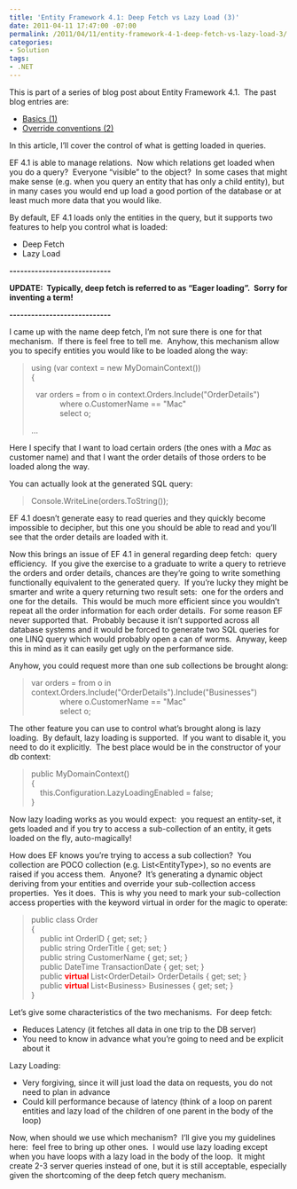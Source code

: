 ```yaml
---
title: 'Entity Framework 4.1: Deep Fetch vs Lazy Load (3)'
date: 2011-04-11 17:47:00 -07:00
permalink: /2011/04/11/entity-framework-4-1-deep-fetch-vs-lazy-load-3/
categories:
- Solution
tags:
- .NET
---
```

<p>This is part of a series of blog post about Entity Framework 4.1.&#160; The past blog entries are:</p>  <ul>   <li><a href="http://vincentlauzon.wordpress.com/2011/04/03/entity-framework-4-1-basics-1/">Basics (1)</a> </li>    <li><a href="http://vincentlauzon.wordpress.com/2011/04/06/entity-framework-4-1-override-conventions-2/">Override conventions (2)</a> </li> </ul>  <p>In this article, I’ll cover the control of what is getting loaded in queries.</p>  <p>EF 4.1 is able to manage relations.&#160; Now which relations get loaded when you do a query?&#160; Everyone “visible” to the object?&#160; In some cases that might make sense (e.g. when you query an entity that has only a child entity), but in many cases you would end up load a good portion of the database or at least much more data that you would like.</p>  <p>By default, EF 4.1 loads only the entities in the query, but it supports two features to help you control what is loaded:</p>  <ul>   <li>Deep Fetch </li>    <li>Lazy Load </li> </ul>  <p><strong>----------------------------</strong></p>  <p><strong>UPDATE:&#160; Typically, deep fetch is referred to as “Eager loading”.&#160; Sorry for inventing a term!</strong></p>  <p><strong>----------------------------</strong></p>  <p>I came up with the name deep fetch, I’m not sure there is one for that mechanism.&#160; If there is feel free to tell me.&#160; Anyhow, this mechanism allow you to specify entities you would like to be loaded along the way:</p>  <blockquote>   <p>using (var context = new MyDomainContext())      <br />{       <br /></p>    <p>&#160; var orders = from o in context.Orders.Include(&quot;OrderDetails&quot;)      <br />&#160;&#160;&#160;&#160;&#160;&#160;&#160;&#160;&#160;&#160;&#160;&#160; where o.CustomerName == &quot;Mac&quot;       <br />&#160;&#160;&#160;&#160;&#160;&#160;&#160;&#160;&#160;&#160;&#160;&#160; select o; </p>    <p>…</p> </blockquote>  <p>Here I specify that I want to load certain orders (the ones with a <em>Mac</em> as customer name) and that I want the order details of those orders to be loaded along the way.</p>  <p>You can actually look at the generated SQL query:</p>  <blockquote>   <p>Console.WriteLine(orders.ToString());</p> </blockquote>  <p>EF 4.1 doesn’t generate easy to read queries and they quickly become impossible to decipher, but this one you should be able to read and you’ll see that the order details are loaded with it.</p>  <p>Now this brings an issue of EF 4.1 in general regarding deep fetch:&#160; query efficiency.&#160; If you give the exercise to a graduate to write a query to retrieve the orders and order details, chances are they’re going to write something functionally equivalent to the generated query.&#160; If you’re lucky they might be smarter and write a query returning two result sets:&#160; one for the orders and one for the details.&#160; This would be much more efficient since you wouldn’t repeat all the order information for each order details.&#160; For some reason EF never supported that.&#160; Probably because it isn’t supported across all database systems and it would be forced to generate two SQL queries for one LINQ query which would probably open a can of worms.&#160; Anyway, keep this in mind as it can easily get ugly on the performance side.</p>  <p>Anyhow, you could request more than one sub collections be brought along:</p>  <blockquote>   <p>var orders = from o in context.Orders.Include(&quot;OrderDetails&quot;).Include(&quot;Businesses&quot;)      <br />&#160;&#160;&#160;&#160;&#160;&#160;&#160;&#160;&#160;&#160;&#160;&#160; where o.CustomerName == &quot;Mac&quot;       <br />&#160;&#160;&#160;&#160;&#160;&#160;&#160;&#160;&#160;&#160;&#160;&#160; select o; </p> </blockquote>  <p>The other feature you can use to control what’s brought along is lazy loading.&#160; By default, lazy loading is supported.&#160; If you want to disable it, you need to do it explicitly.&#160; The best place would be in the constructor of your db context:</p>  <blockquote>   <p>public MyDomainContext()      <br />{       <br />&#160;&#160;&#160; this.Configuration.LazyLoadingEnabled = false;       <br />} </p> </blockquote>  <p>Now lazy loading works as you would expect:&#160; you request an entity-set, it gets loaded and if you try to access a sub-collection of an entity, it gets loaded on the fly, auto-magically!</p>  <p>How does EF knows you’re trying to access a sub collection?&#160; You collection are POCO collection (e.g. List&lt;EntityType&gt;), so no events are raised if you access them.&#160; Anyone?&#160; It’s generating a dynamic object deriving from your entities and override your sub-collection access properties.&#160; Yes it does.&#160; This is why you need to mark your sub-collection access properties with the keyword virtual in order for the magic to operate:</p>  <blockquote>   <p>public class Order      <br />{       <br />&#160;&#160;&#160; public int OrderID { get; set; }       <br />&#160;&#160;&#160; public string OrderTitle { get; set; }       <br />&#160;&#160;&#160; public string CustomerName { get; set; }       <br />&#160;&#160;&#160; public DateTime TransactionDate { get; set; }       <br />&#160;&#160;&#160; public <strong><font color="#ff0000">virtual </font></strong>List&lt;OrderDetail&gt; OrderDetails { get; set; }       <br />&#160;&#160;&#160; public <strong><font color="#ff0000">virtual</font> </strong>List&lt;Business&gt; Businesses { get; set; }       <br />} </p> </blockquote>  <p>Let’s give some characteristics of the two mechanisms.&#160; For deep fetch:</p>  <ul>   <li>Reduces Latency (it fetches all data in one trip to the DB server) </li>    <li>You need to know in advance what you’re going to need and be explicit about it </li> </ul>  <p>Lazy Loading:</p>  <ul>   <li>Very forgiving, since it will just load the data on requests, you do not need to plan in advance </li>    <li>Could kill performance because of latency (think of a loop on parent entities and lazy load of the children of one parent in the body of the loop) </li> </ul>  <p>Now, when should we use which mechanism?&#160; I’ll give you my guidelines here:&#160; feel free to bring up other ones.&#160; I would use lazy loading except when you have loops with a lazy load in the body of the loop.&#160; It might create 2-3 server queries instead of one, but it is still acceptable, especially given the shortcoming of the deep fetch query mechanism.</p>